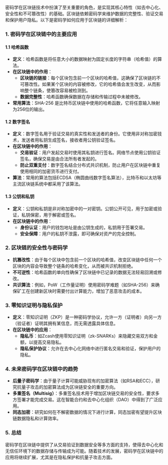 密码学在区块链技术中扮演了至关重要的角色，是实现其核心特性（如去中心化、安全性和不可篡改性）的基础。区块链依赖密码学来维护数据的完整性、验证交易和保护用户隐私。以下是密码学如何应用于区块链的详细解析：

### 1. **密码学在区块链中的主要应用**

#### 1.1 **哈希函数**
- **定义**：哈希函数是将任意大小的数据映射为固定长度的字符串（哈希值）的算法。
- **在区块链中的作用**：
  - **区块链的链接**：每个区块包含前一个区块的哈希值，这确保了区块链的不可篡改性。如果某个区块的内容被修改，它的哈希值会发生改变，从而影响整个链条，使篡改容易被检测到。
  - **数据完整性**：哈希函数确保数据在存储和传输过程中未被修改。
- **常用算法**：SHA-256 是比特币区块链中使用的哈希函数，它将任意输入映射为256位的输出。

#### 1.2 **数字签名**
- **定义**：数字签名用于验证交易的真实性和发送者的身份。它使用非对称加密技术，发送者用私钥生成签名，接收者用公钥验证签名。
- **在区块链中的作用**：
  - **交易验证**：用户发起交易时使用其私钥进行签名。网络节点使用公钥验证签名，确保交易是由合法所有者发起的。
  - **防止双重支付**：数字签名结合分布式共识机制，防止用户在区块链中重复使用相同的加密货币进行支付。
- **算法**：常用的算法包括ECDSA（椭圆曲线数字签名算法），比特币和以太坊等主流区块链系统中都采用了该算法。

#### 1.3 **公钥和私钥**
- **定义**：公钥和私钥是非对称加密中的一对密钥。公钥公开可见，用于加密或验证，私钥保密，用于解密或签名。
- **在区块链中的作用**：
  - **身份认证**：用户的钱包地址是由公钥生成的，私钥用于签署交易。
  - **安全保障**：用户的私钥不泄露，即可确保对资产的完全控制。

### 2. **区块链的安全性与密码学**
- **抗篡改性**：由于每个区块中包含前一个区块的哈希值，改变区块链中任何一个区块的内容会导致整个链条的哈希变化，从而被共识机制拒绝。
- **不可逆性**：哈希函数的单向性确保了区块链中已记录的数据无法轻易回溯或修改。
- **共识算法**：例如，PoW（工作量证明）使用密码学难题（如SHA-256）来确保矿工在创建新区块时需要付出计算能力，增加了恶意攻击的成本。

### 3. **零知识证明与隐私保护**
- **定义**：零知识证明（ZKP）是一种密码学协议，允许一方（证明者）向另一方（验证者）证明其拥有某信息，而无需透露具体信息。
- **在区块链中的应用**：
  - **隐私币**：如Zcash使用零知识证明（zk-SNARKs）来隐藏交易双方和金额，以提高交易隐私。
  - **隐私保护协议**：允许在去中心化网络中进行匿名交易和验证，保护用户的隐私。

### 4. **未来密码学在区块链中的趋势**
- **后量子密码学**：由于量子计算可能威胁现有的加密算法（如RSA和ECC），研究抗量子攻击的加密算法成为区块链安全的重要方向。
- **多重签名（Multisig）**：多重签名技术用于增加区块链交易的安全性，要求多方签署才能完成交易。这在智能合约和去中心化组织（DAO）中得到了广泛应用。
- **同态加密**：研究如何在不解密数据的情况下进行计算，同态加密有望提升区块链数据隐私和计算效率。

### 5. **总结**
密码学在区块链中提供了从交易验证到数据安全等多方面的支持，使得去中心化和无信任环境下的数据存储与传输成为可能。随着技术的发展，密码学在区块链中的应用将继续扩展，尤其是在隐私保护和抗量子攻击方面。